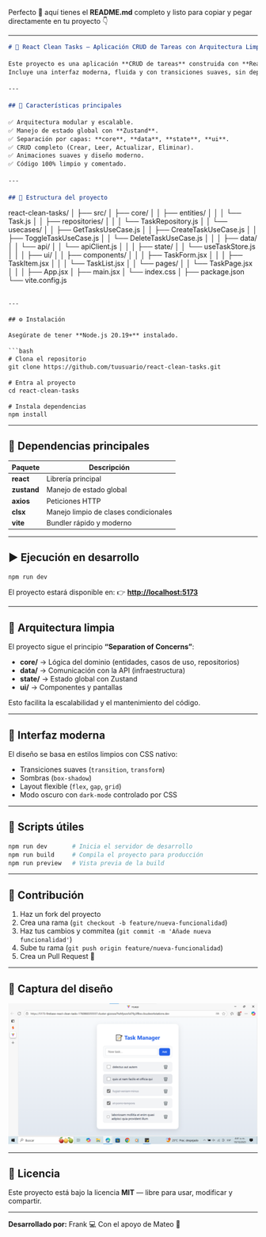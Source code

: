 Perfecto 💪 aquí tienes el **README.md** completo y listo para copiar y pegar directamente en tu proyecto 👇

---

```markdown
# 📝 React Clean Tasks — Aplicación CRUD de Tareas con Arquitectura Limpia

Este proyecto es una aplicación **CRUD de tareas** construida con **React 19**, **Zustand** para el manejo de estado y una **arquitectura limpia** inspirada en principios de **Clean Architecture**.  
Incluye una interfaz moderna, fluida y con transiciones suaves, sin depender de Tailwind CSS.

---

## 🚀 Características principales

✅ Arquitectura modular y escalable.  
✅ Manejo de estado global con **Zustand**.  
✅ Separación por capas: **core**, **data**, **state**, **ui**.  
✅ CRUD completo (Crear, Leer, Actualizar, Eliminar).  
✅ Animaciones suaves y diseño moderno.  
✅ Código 100% limpio y comentado.

---

## 📁 Estructura del proyecto

```

react-clean-tasks/
│
├── src/
│   ├── core/
│   │   ├── entities/
│   │   │   └── Task.js
│   │   ├── repositories/
│   │   │   └── TaskRepository.js
│   │   └── usecases/
│   │       ├── GetTasksUseCase.js
│   │       ├── CreateTaskUseCase.js
│   │       ├── ToggleTaskUseCase.js
│   │       └── DeleteTaskUseCase.js
│   │
│   ├── data/
│   │   └── api/
│   │       └── apiClient.js
│   │
│   ├── state/
│   │   └── useTaskStore.js
│   │
│   ├── ui/
│   │   ├── components/
│   │   │   ├── TaskForm.jsx
│   │   │   ├── TaskItem.jsx
│   │   │   └── TaskList.jsx
│   │   └── pages/
│   │       └── TaskPage.jsx
│   │
│   ├── App.jsx
│   ├── main.jsx
│   └── index.css
│
├── package.json
└── vite.config.js

````

---

## ⚙️ Instalación

Asegúrate de tener **Node.js 20.19+** instalado.

```bash
# Clona el repositorio
git clone https://github.com/tuusuario/react-clean-tasks.git

# Entra al proyecto
cd react-clean-tasks

# Instala dependencias
npm install
````

---

## 🧩 Dependencias principales

| Paquete     | Descripción                           |
| ----------- | ------------------------------------- |
| **react**   | Librería principal                    |
| **zustand** | Manejo de estado global               |
| **axios**   | Peticiones HTTP                       |
| **clsx**    | Manejo limpio de clases condicionales |
| **vite**    | Bundler rápido y moderno              |

---

## ▶️ Ejecución en desarrollo

```bash
npm run dev
```

El proyecto estará disponible en:
👉 **[http://localhost:5173](http://localhost:5173)**

---

## 🧠 Arquitectura limpia

El proyecto sigue el principio **“Separation of Concerns”**:

* **core/** → Lógica del dominio (entidades, casos de uso, repositorios)
* **data/** → Comunicación con la API (infraestructura)
* **state/** → Estado global con Zustand
* **ui/** → Componentes y pantallas

Esto facilita la escalabilidad y el mantenimiento del código.

---

## 🎨 Interfaz moderna

El diseño se basa en estilos limpios con CSS nativo:

* Transiciones suaves (`transition`, `transform`)
* Sombras (`box-shadow`)
* Layout flexible (`flex`, `gap`, `grid`)
* Modo oscuro con `dark-mode` controlado por CSS

---

## 🧰 Scripts útiles

```bash
npm run dev       # Inicia el servidor de desarrollo
npm run build     # Compila el proyecto para producción
npm run preview   # Vista previa de la build
```

---

## 🤝 Contribución

1. Haz un fork del proyecto
2. Crea una rama (`git checkout -b feature/nueva-funcionalidad`)
3. Haz tus cambios y commitea (`git commit -m 'Añade nueva funcionalidad'`)
4. Sube tu rama (`git push origin feature/nueva-funcionalidad`)
5. Crea un Pull Request 🚀

---

## 📸 Captura del diseño

![alt text](image.png)

---

## 📄 Licencia

Este proyecto está bajo la licencia **MIT** — libre para usar, modificar y compartir.

---

**Desarrollado por:** Frank 💻
Con el apoyo de Mateo 🤝

